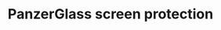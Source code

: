 ---
title: "PanzerGlass screen protection"
url: /berlin/panzerglass-screen-protection/
shop: Handy
---